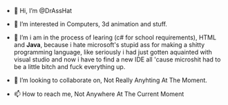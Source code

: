 - 👋 Hi, I’m @DrAssHat
- 👀 I’m interested in Computers, 3d animation and stuff.
- 🌱 I’m i am in the process of learing (c# for school requirements), HTML and **Java**, because i hate microsoft's stupid ass for making a shitty programming language, like seriously i had just gotten aquainted with visual studio and now i have to find a new IDE all 'cause microshit had to be a little bitch and fuck everything up.

- 💞️ I’m looking to collaborate on, Not Really Anyhting At The Moment.
- 📫 How to reach me, Not Anywhere At The Current Moment

<!---
DrAssHat/DrAssHat is a ✨ special ✨ repository because its `README.md` (this file) appears on your GitHub profile.
You can click the Preview link to take a look at your changes.
--->


<!--HELLO WORLD-->